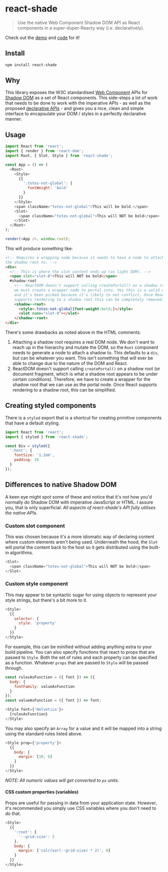 # react-shade

> Use the native Web Component Shadow DOM API as React components in a super-duper-Reacty way (i.e. declaratively).

Check out the [demo](https://react-shade.netlify.com/) and [code](https://github.com/treshugart/react-shade/tree/master/demo) for it!

## Install

```sh
npm install react-shade
```

## Why

This library exposes the W3C standardised [Web Component](https://github.com/w3c/webcomponents) APIs for [Shadow DOM](https://developer.mozilla.org/en-US/docs/Web/Web_Components/Shadow_DOM) as a set of React components. This side-steps a lot of work that needs to be done to work with the imperative APIs - as well as the proposed [declarative APIs](https://github.com/whatwg/dom/issues/510) - and gives you a nice, clean and simple interface to encapsulate your DOM / styles in a perfectly declarative manner.

## Usage

```js
import React from 'react';
import { render } from 'react-dom';
import Root, { Slot, Style } from 'react-shade';

const App = () => (
  <Root>
    <Style>
      {{
        '.totes-not-global': {
          fontWeight: 'bold'
        }
      }}
    </Style>
    <span className="totes-not-global">This will be bold.</span>
    <Slot>
      <span className="totes-not-global">This will NOT be bold</span>
    </Slot>
  </Root>
);

render(<App />, window.root);
```

This will produce something like:

```html
<!-- Requires a wrapping node because it needs to have a node to attach
the shadow root to. -->
<div>
  <!-- This is where the slot content ends up (as light DOM). -->
  <span slot="slot-0">This will NOT be bold</span>
  #shadow-root
    <!-- ReactDOM doesn't support calling createPortal() on a shadow root so
    we must create a wrapper node to portal into. Yes this is a valid name
    and it's been picked because it's likely to not conflict. Once React
    supports rendering to a shadow root this can be completely removed. -->
    <shadow--root>
      <style>.totes-not-global{font-weight:bold;}</style>
      <slot name="slot-0"></slot>
    </shadow--root>
</div>
```

There's some drawbacks as noted above in the HTML comments:

1. Attaching a shadow root requires a real DOM node. We don't want to reach up in the hierarchy and mutate the DOM, so the `Root` component needs to generate a node to attach a shadow to. This defaults to a `div`, but can be whatever you want. This isn't something that will ever be able to change due to the nature of the DOM and React.
2. ReactDOM doesn't support calling `createPortal()` on a shadow root (or document fragment, which is what a shadow root appears to be under certain conditions). Therefore, we have to create a wrapper for the shadow root that we can use as the portal node. Once React supports rendering to a shadow root, this can be simplified.

## Creating styled components

There is a `styled` export that is a shortcut for creating primitive components that have a default styling.

```js
import React from 'react';
import { styled } from 'react-shade';

const Div = styled({
  ':host': {
    fontSize: '1.2em',
    padding: 10
  }
});
```

## Differences to native Shadow DOM

A keen eye might spot some of these and notice that it's not how you'd normally do Shadow DOM with imperative JavaScript or HTML. I assure you, that is only superficial. _All aspects of react-shade's API fully utilises the native APIs._

### Custom slot component

This was chosen because it's a more idiomatic way of declaring content where custom elements aren't being used. Underneath the hood, the `Slot` will portal the content back to the host so it gets distributed using the built-in algorithms.

```js
<Slot>
  <span className="totes-not-global">This will NOT be bold</span>
</Slot>
```

### Custom style component

This may appear to be syntactic sugar for using objects to represent your style strings, but there's a bit more to it.

```js
<Style>
  {{
    selector: {
      style: 'property'
    }
  }}
</Style>
```

For example, this can be minified without adding anything extra to your build pipeline. You can also specify functions that react to props that are passed to `Style`. Both the set of rules and each property can be specified as a function. Whatever `props` that are passed to `Style` will be passed through.

```js
const rulesAsFunction = ({ font }) => ({
  body: {
    fontFamily: valueAsFunction
  }
});
const valueAsFunction = ({ font }) => font;

<Style font={'Helvetica'}>
  {rulesAsFunction}
</Style>
```

You may also specify an `Array` for a value and it will be mapped into a string using the standard rules listed above.

```js
<Style prop={'property'}>
  {{
    body: {
      margin: [10, 0]
    }
  }}
</Style>
```

_NOTE: All numeric values will get converted to `px` units._

#### CSS custom properties (variables)

Props are useful for passing in data from your application state. However, it's recommended you simply use CSS variables where you don't need to do that.

```js
<Style>
  {{
    ':root': {
      '--grid-size': 5
    },
    body: {
      margin: ['calc(var(--grid-size) * 2)', 0]
    }
  }}
</Style>
```
